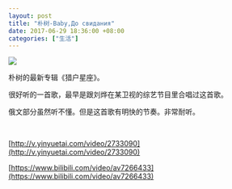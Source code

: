 ```yaml
---
layout: post
title: "朴树-Baby,До свидания"
date: 2017-06-29 18:36:00 +08:00
categories: ["生活"]
---
```


![](/usr/uploads/2017/06/rdn_525e54a808d8c-300x200.jpg)

朴树的最新专辑《猎户星座》。

很好听的一首歌，最早是跟刘烨在某卫视的综艺节目里合唱过这首歌。

俄文部分虽然听不懂。但是这首歌有明快的节奏。非常耐听。

&nbsp;

[http://v.yinyuetai.com/video/2733090](http://v.yinyuetai.com/video/2733090)

[https://www.bilibili.com/video/av7266433](https://www.bilibili.com/video/av7266433)